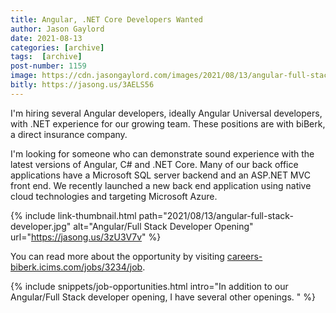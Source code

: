 ```yaml
---
title: Angular, .NET Core Developers Wanted
author: Jason Gaylord
date: 2021-08-13
categories: [archive]
tags:  [archive]
post-number: 1159
image: https://cdn.jasongaylord.com/images/2021/08/13/angular-full-stack-developer.jpg
bitly: https://jasong.us/3AELS56
---
```


I'm hiring several Angular developers, ideally Angular Universal developers, with .NET experience for our growing team. These positions are with biBerk, a direct insurance company. 

I'm looking for someone who can demonstrate sound experience with the latest versions of Angular, C# and .NET Core. Many of our back office applications have a Microsoft SQL server backend and an ASP.NET MVC front end. We recently launched a new back end application using native cloud technologies and targeting Microsoft Azure. 

{% include link-thumbnail.html path="2021/08/13/angular-full-stack-developer.jpg" alt="Angular/Full Stack Developer Opening" url="https://jasong.us/3zU3V7v" %}

You can read more about the opportunity by visiting [careers-biberk.icims.com/jobs/3234/job](https://jasong.us/3zU3V7v).

{% include snippets/job-opportunities.html intro="In addition to our Angular/Full Stack developer opening, I have several other openings. " %}